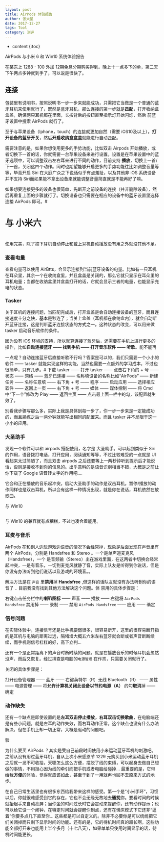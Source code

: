 ```yaml
---
layout: post
title: AirPods 体验报告
author: 张大星
date: 2017-12-27
tags: Tool
category: 测评
---
```

* content
{:toc}

AirPods 与小米 6 和 Win10 系统体验报告




在某东上 1288 - 100 外加 12期免息分期购买得到。晚上十一点多下的单，第二天下午两点多钟就到手了，可以说是很快了。

## 连接

包装里有说明书，按照说明书一步一步来就能成功，只需把它当做是一个普通的蓝牙耳机来使用就行了，既然是蓝牙耳机，那么连接的第一步就是**匹配**，打开收纳盒盒盖，确保两只耳机都在里面，长按背后的按钮直至指示灯开始闪烁，然后 前蓝牙设置中搜索 AirPods 就行了。

至于与苹果设备（Iphone，touch）的连接就更加自然（需要 iOS10及以上），**打开设备的蓝牙开关**，然后**开启收纳盒盒盖**就能进行自动匹配。

需要注意的是，如果你想使用更多的手势功能，比如双击 Airpods 开始播放，或者切换下一首的话，你就需要一台苹果设备来进行设置。设置是在苹果设置中的蓝牙选项中，可以调整双击左右耳来进行不同的动作，目前支持 **播放**，切换上一首/下一首，关闭这四个动作。同时也期望能够开启更多的手势功能往比如调整音量等等，毕竟开启 Siri 在大庭广众之下说话似乎有点羞耻，以及其他非 iOS 系统设备并不支持
 Siri而如果能不拿出设备来就能调整音量简直就是不能再好了嘛。

如果想要连接更多的设备也很简单，先断开之前设备的连接（并非删除设备），然后再重复上面的步骤就行了。切换设备也只需要在相应的设备中的蓝牙设置里选择连接 AirPods 即可。#
# 与 小米六
#
使用完美，除了摘下耳机自动停止和戴上耳机自动播放没有用之外就没其他不足。

### 查看电量

查看电量可以使用 AirBtts，会显示连接到当前蓝牙设备的电量。比如有一只耳机在耳朵里，其余一个在收纳盒里，并且盒盖是关闭的，那么它就只显示在耳朵里的耳机电量；当都在收纳盒里并盒盖打开的话，它就会显示三者的电量，也能显示充电的状态。

### Tasker

关于耳机的连接问题，当匹配完成后，打开盒盖是会自动连接设备的蓝牙，而且连接速度十分之快，基本是秒连了；当关上盒盖（耳机都在收纳盒内），就会自动断开蓝牙连接，这是判断蓝牙连接状态的方式之一。这种状态的改变，可以用来做 tasker 启动音乐软件的条件。

因为没有 iOS 环境的支持，所以就算连接了蓝牙后，还需要在手机上进行更多的操作，比如**自动连接蓝牙 —— 找到手机 —— 打开音乐软件 —— 听歌**。能不能再

一点呢？自动连接蓝牙后直接听歌不行吗？答案是可以的，我们只需要一个小小的软件 —— tasker 就能实现这样的功能，当然也需要一点额外的学习成本，不过也很简单，只有几步。# 下载 tasker —— 打开 tasker —— 点击右下角的 + 号 —— 状态 —— 网络 —— 蓝牙已连接 —— 名称填设备的名称比如“AirPods” —— 新建任务 —— 名称任意填 —— 右下角 + 号 —— 程序 —— 启动应用 —— 选择相应软件 —— 返回上一页 —— 右下角 + 号 —— 媒体 —— 媒体控制 —— 将 Cmd 中“下一个”修改为 Play —— 返回主页 —— 点击最上面一栏中的勾，该配置就生效了。

别看我步骤写那么多，实际上我是具体到每一步了，你一步一步来是一定能成功的，而且熟练之后一两分钟就能写出相同的配置来。而且 tasker 并不局限于这一小小的应用。

### 大圣助手

发现一个软件可以和 airpods 搭配使用，名字是 大圣助手。可以起到类似于 Siri 的作用，语音拨打电话，打开应用，阅读通知等等，不过比较难受的一点就是 UI 看起来太过简陋了，而且双击 airpods 之后还要等上一两秒钟听到提示后才能说话，否则是接收不到你的信息的。出乎意料的是语音识别相当不错，大概是之前让你下载了 Google 语音转文字的作用吧....

它会和正在播放的音乐起冲突，启动大圣助手的动作是双击耳机，暂停/播放的动作同样也是双击耳机，所以会有这样一种情况出现，就是你在说话，耳机依然在放歌曲。

与 Win10
## 
与 Win10 的兼容就有点糟糕，不过也凑合着能用。

### 耳麦与音乐

AirPods 在和别人边玩游戏边语音的情况下会经常掉，现象是后面发现在声音里有两个 AirPods，分别是 Handsfree 和 Stereo 。一个是单声道麦克风（Handsfree），一个 是音频输（Stereo）出在游戏里面，在这两者中切换会经常起冲突，一是有音乐，一切到麦克风就静了音，实际上队友是听得到你说话，但是你没有办法听到他们说话以及游戏的环境音。。

解决方法是在 `声音` 里**禁用**掉 **Handsfree** ,但这样的话队友就没有办法听到你的语音了
.. 目前我没有找到其他方法解决这个问题。体
禁用的具体步骤是：

右键点击任务栏中的**喇叭图标** —— 声音 —— 播放 —— 右键将 `AirPods Handsfree` 禁用掉 —— 录制 —— 禁用 `AirPods Handsfree` —— 应用 —— 确定

### 信号问题

在实际体验中，连接信号还是比手机要弱很多，很容易断开，这里的很容易断开指的是耳机与电脑的距离过远，隔堵墙大概五六米左右蓝牙就会断或者声音断断续续，而手机则信号杠杠的好，高下立判...

还有一个是正常距离下的声音时断时续的问题。就是在播放音乐的时候耳机会忽然没声，而后又恢复。经过排查是电脑的`电源管理` 在作祟，只需要关闭就行了。

关闭的具体步骤是：

打开设备管理器 —— 蓝牙 —— 右键英特尔（R）无线 Bluetooth（R） ——  属性 —— 电源管理 —— 将**允许计算机关闭此设备以节约电源（A）** 的勾**取消**掉 —— 确定

### 动作缺失

还有一个缺点是即使设置的是**左耳双击停止播放，右耳双击切换歌曲**，在电脑端还是有些小问题，就是左耳的动作失效，而右耳动作正常。这个缺点也没有什么办法解决，但在手机上却一切正常，大概是驱动的问题吧。

验


为什么要买 AirPods ？其实是受自己前段时间使用小米运动蓝牙耳机的刺激吧。之前从没有用过蓝牙耳机，自从上次小米感恩节 1229 元购买到小米运动蓝牙耳机之后就一发不可收拾，天哪怎么这么方便，摆脱了线的束缚，可以起身去做自己想做的事情，不用担心因为线的牵引而把手机或者电脑给碰掉... 最重要的是，它带给我**方便**的体验，觉得就应该如此，甚至于到了一用就再也回不去原来方式的地步。

在自己日常生活里也有很多东西给我带来这样的感受。第一个是“小米手环”，习惯以后，你就很难感受到它的存在，它也不会无缘无故地去**骚扰**你。要看时间的时候就抬起手来自动亮屏；当你坐的时间过长时它会震动来提醒你，还有动作提示；也可以给它设一个闹钟，在特定时间就会提醒你到点，还有在懒床模式下它还非“逼着”你要多点几下直至你... 这些都是可以自定义的。除非不必要你是可以统统把它们关闭掉而只剩下显示时间的功能。还有的是，它的待机时间真的超长啊，这些功能全部打开来也能用上半个多月（十七八天），如果单单只使用时间显示的话，待机时间能更长，
